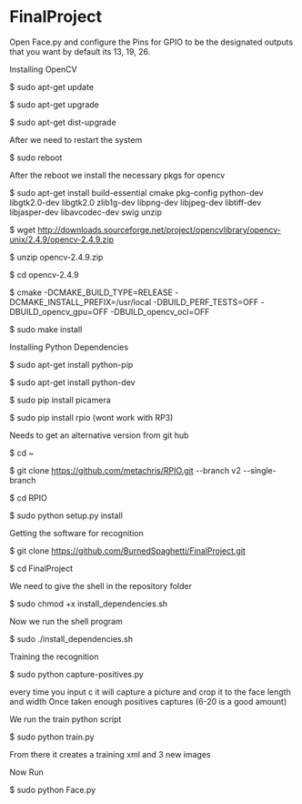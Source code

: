# FinalProject

Open Face.py and configure the Pins for GPIO to be the designated outputs that you want
by default its 13, 19, 26.

Installing OpenCV

$ sudo apt-get update

$ sudo apt-get upgrade

$ sudo apt-get dist-upgrade

After we need to restart the system

$ sudo reboot

After the reboot we install the necessary pkgs for  opencv

$ sudo apt-get install build-essential cmake pkg-config python-dev libgtk2.0-dev libgtk2.0 zlib1g-dev libpng-dev libjpeg-dev libtiff-dev libjasper-dev libavcodec-dev swig unzip

$ wget http://downloads.sourceforge.net/project/opencvlibrary/opencv-unix/2.4.9/opencv-2.4.9.zip

$ unzip opencv-2.4.9.zip

$ cd opencv-2.4.9

$ cmake -DCMAKE_BUILD_TYPE=RELEASE -DCMAKE_INSTALL_PREFIX=/usr/local -DBUILD_PERF_TESTS=OFF -DBUILD_opencv_gpu=OFF -DBUILD_opencv_ocl=OFF

$ sudo make install


Installing Python Dependencies

$ sudo apt-get install python-pip

$ sudo apt-get install python-dev

$ sudo pip install picamera

$ sudo pip install rpio (wont work with RP3)

Needs to get an alternative version from git hub

$ cd ~

$ git clone https://github.com/metachris/RPIO.git --branch v2 --single-branch

$ cd RPIO

$ sudo python setup.py install


Getting the software for recognition

$ git clone https://github.com/BurnedSpaghetti/FinalProject.git

$ cd FinalProject

We need to give the shell in the repository folder

$ sudo chmod +x install_dependencies.sh

Now we run the shell program

$ sudo ./install_dependencies.sh


Training the recognition

$ sudo python capture-positives.py

 every time you input c it will capture a picture and crop it to the face length and width
Once taken enough positives captures (6-20 is a good amount)

We run the train python script

$ sudo python train.py

From there it creates a training xml and 3 new images

Now Run 

$ sudo python Face.py



